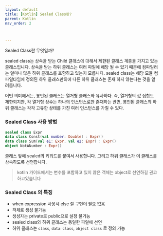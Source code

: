 ```yaml
---
layout: default
title: [Kotlin] Sealed Class란?
parent: Kotlin
nav_order: 2



---
```


Sealed Class란 무엇일까?

sealed class는 상속을 받는 Child 클래스에 대해서 제한된 클래스 계층을 가지고 있는 클래스입니다. 상속을 받는 하위 클래스는 여러 파일에 해당 될 수 있기 때문에 컴파일러는 얼마나 많은 하위 클래스를 포함하고 있는지 모릅니다. sealed class는 해당 모듈 컴파일타임에 정의된 하위 클래스만외에 다른 하위 클래스는 존재 하지 않는다는 것을 알려줍니다.

어떤 의미에서는, 봉인된 클래스는 열거형 클래스와 유사하다. 즉, 열거형의 값 집합도 제한되지만, 각 열거형 상수는 하나의 인스턴스로만 존재하는 반면, 봉인된 클래스의 하위 클래스는 각각 고유한 상태를 가진 여러 인스턴스를 가질 수 있다.



### Sealed Class 사용 방법

``` kotlin
sealed class Expr
data class Const(val number: Double) : Expr()
data class Sum(val e1: Expr, val e2: Expr) : Expr()
object NotANumber : Expr()
```

클래스 앞에 sealed의 키워드를 붙여서 사용합니다. 그리고 하위 클래스가 이 클래스를 상속하도록 선언합니다.



>  kotiln 가이드에서는 변수를 포함하고 있지 않은 객체는 object로 선언하길 권고하고있습니다



### Sealed Class 의 특징

- when expression 사용시 else 절 구현이 필요 없음
- 객체로 생성 불가능
- 생성자는 private로 public으로 설정 불가능
- sealed class와 하위 클래스는 동일한 파일에 선언
- 하위 클래스는 `class`, `data class`, `object class` 로 정의 가능



